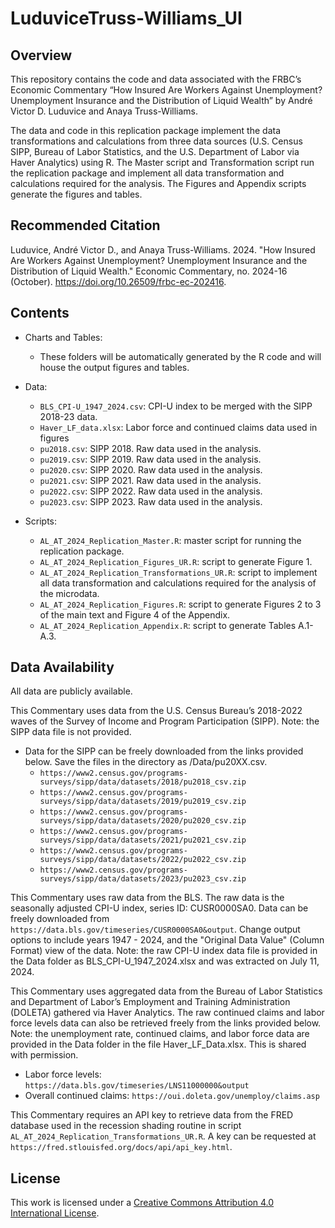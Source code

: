 # LuduviceTruss-Williams_UI

## Overview

This repository contains the code and data associated with the FRBC’s Economic Commentary “How Insured Are Workers Against Unemployment? Unemployment Insurance and the Distribution of Liquid Wealth” by André Victor D. Luduvice and Anaya Truss-Williams.   

The data and code in this replication package implement the data transformations and calculations from three data sources (U.S. Census SIPP, Bureau of Labor Statistics, and the U.S. Department of Labor via Haver Analytics) using R. The Master script and Transformation script run the replication package and implement all data transformation and calculations required for the analysis. The Figures and Appendix scripts generate the figures and tables. 

## Recommended Citation

Luduvice, André Victor D., and Anaya Truss-Williams. 2024. "How Insured Are Workers Against Unemployment? Unemployment Insurance and the Distribution of Liquid Wealth." Economic Commentary, no. 2024-16 (October). https://doi.org/10.26509/frbc-ec-202416.


## Contents

- Charts and Tables:
  - These folders will be automatically generated by the R code and will house the output figures and tables.

- Data:
  - `BLS_CPI-U_1947_2024.csv`: CPI-U index to be merged with the SIPP 2018-23 data.
  - `Haver_LF_data.xlsx`: Labor force and continued claims data used in figures
  - `pu2018.csv`: SIPP 2018. Raw data used in the analysis.
  - `pu2019.csv`: SIPP 2019. Raw data used in the analysis.
  - `pu2020.csv`: SIPP 2020. Raw data used in the analysis.
  - `pu2021.csv`: SIPP 2021. Raw data used in the analysis.
  - `pu2022.csv`: SIPP 2022. Raw data used in the analysis.
  - `pu2023.csv`: SIPP 2023. Raw data used in the analysis. 

- Scripts:
  - `AL_AT_2024_Replication_Master.R`: master script for running the replication package.
  - `AL_AT_2024_Replication_Figures_UR.R`: script to generate Figure 1.
  - `AL_AT_2024_Replication_Transformations_UR.R`: script to implement all data transformation and calculations required for the analysis of the microdata.
  - `AL_AT_2024_Replication_Figures.R`: script to generate Figures 2 to 3 of the main text and Figure 4 of the Appendix.
  - `AL_AT_2024_Replication_Appendix.R`: script to generate Tables A.1-A.3.

## Data Availability

All data are publicly available.

This Commentary uses data from the U.S. Census Bureau’s 2018-2022 waves of the Survey of Income and Program Participation (SIPP). Note: the SIPP data 
file is not provided.

- Data for the SIPP can be freely downloaded from the links provided below. Save the files in the directory as /Data/pu20XX.csv.
  - `https://www2.census.gov/programs-surveys/sipp/data/datasets/2018/pu2018_csv.zip`  
  - `https://www2.census.gov/programs-surveys/sipp/data/datasets/2019/pu2019_csv.zip`  
  - `https://www2.census.gov/programs-surveys/sipp/data/datasets/2020/pu2020_csv.zip`  
  - `https://www2.census.gov/programs-surveys/sipp/data/datasets/2021/pu2021_csv.zip` 
  - `https://www2.census.gov/programs-surveys/sipp/data/datasets/2022/pu2022_csv.zip`
  - `https://www2.census.gov/programs-surveys/sipp/data/datasets/2023/pu2023_csv.zip`

This Commentary uses raw data from the BLS. The raw data is the seasonally adjusted CPI-U index, series ID: CUSR0000SA0. Data can be freely downloaded from `https://data.bls.gov/timeseries/CUSR0000SA0&output`. Change output options to include years 1947 - 2024, and the "Original Data Value" (Column Format) view of the data. Note: the raw CPI-U index data file is provided in the Data folder as BLS_CPI-U_1947_2024.xlsx and was extracted on July 11, 2024.

This Commentary uses aggregated data from the Bureau of Labor Statistics and Department of Labor’s Employment and Training Administration (DOLETA) gathered via Haver Analytics. The raw continued claims and labor force levels data can also be retrieved freely from the links provided below. Note: the unemployment rate, continued claims, and labor force data are provided in the Data folder in the file Haver_LF_Data.xlsx. This is shared with permission.

- Labor force levels: `https://data.bls.gov/timeseries/LNS11000000&output` 
- Overall continued claims: `https://oui.doleta.gov/unemploy/claims.asp`
  
This Commentary requires an API key to retrieve data from the FRED database used in the recession shading routine in script `AL_AT_2024_Replication_Transformations_UR.R`. A key can be requested at `https://fred.stlouisfed.org/docs/api/api_key.html`.

## License

This work is licensed under a
[Creative Commons Attribution 4.0 International License][cc-by].

[cc-by]: http://creativecommons.org/licenses/by/4.0/

